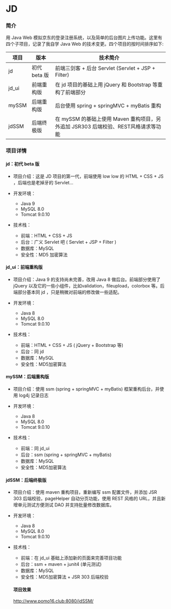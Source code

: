 # JD

### 简介

用 Java Web 模拟京东的登录注册系统，以及简单的后台图片上传功能。这里有四个子项目，记录了我自学 Java Web 的技术变更。四个项目的按时间排序如下:

| 项目  | 版本        | 技术简介                                                     |
| ----- | ---------- | ------------------------------------------------------------ |
| jd    | 初代 beta 版  | 前端三剑客 + 后台 Servlet (Servlet + JSP + Filter)           |
| jd_ui | 前端重构版   | 在 jd 项目的基础上用 jQuery 和 Bootstrap 等重构了前端部分    |
| mySSM | 后端重构版   | 后台使用 spring + springMVC + myBatis 重构                   |
| jdSSM | 后端终极版   | 在 mySSM 的基础上使用 Maven 重构项目，另外追加 JSR303 后端校验、REST风格请求等功能 |



### 项目详情

#### jd：初代 beta 版

+ 项目介绍：这是 JD 项目的第一代，前端使用 low low 的 HTML + CSS + JS ，后端也是老掉牙的 Servlet...

+ 开发环境：
  + Java 9
  + MySQL 8.0
  + Tomcat 9.0.10

+ 技术栈：
  + 前端：HTML + CSS + JS
  + 后台：广义 Servlet 吧 ( Servlet + JSP + Filter )
  + 数据库：MySQL
  + 安全性：MD5 加密算法



#### jd_ui：前端重构版

+ 项目介绍：Java 9 的支持尚未完善，改用 Java 8 做后台。前端部分使用了 jQuery 以及它的一些小组件，比如validation，fileupload，colorbox 等。后端部分基本同 jd ，只是稍微对前端的修改做一些适配。

+ 开发环境：
  + Java 8 
  + MySQL 8.0
  + Tomcat 9.0.10

+ 技术栈：
  + 前端：HTML + CSS + JS ( jQuery + Bootstrap 等)
  + 后台：同 jd
  + 数据库：MySQL
  + 安全性：MD5加密算法



#### mySSM：后端重构版

- 项目介绍：使用 ssm (spring + springMVC + myBatis) 框架重构后台，并使用 log4j 记录日志

- 开发环境：
  - Java 8 
  - MySQL 8.0
  - Tomcat 9.0.10

- 技术栈：
  - 前端：同 jd_ui
  - 后台：ssm (spring + springMVC + myBatis)
  - 数据库：MySQL
  - 安全性：MD5加密算法



#### jdSSM：后端终极版

- 项目介绍：使用 maven 重构项目，重新编写 ssm 配置文件，并添加 JSR 303 后端校验，pageHelper 自动分页功能，使用 REST 风格的  URL，并且新增单元测试方便测试 DAO 并支持批量修改数据库。

- 开发环境：
  - Java 8 
  - MySQL 8.0
  - Tomcat 9.0.10

- 技术栈：
  - 前端：在 jd_ui 基础上添加新的页面来完善项目功能
  - 后台：ssm + maven + junit4 (单元测试)
  - 数据库：MySQL
  - 安全性：MD5加密算法 + JSR 303 后端校验
  
  #### 项目效果
  http://www.pomo16.club:8080/jdSSM/
